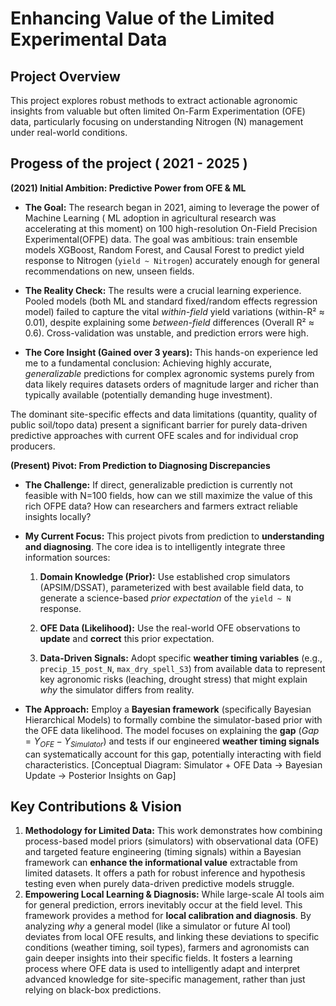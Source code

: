 # Enhancing Value of the Limited Experimental Data


## Project Overview

This project explores robust methods to extract actionable agronomic
insights from valuable but often limited On-Farm Experimentation (OFE)
data, particularly focusing on understanding Nitrogen (N) management
under real-world conditions.

## Progess of the project ( 2021 - 2025 )

**(2021) Initial Ambition: Predictive Power from OFE & ML**

- **The Goal:** The research began in 2021, aiming to leverage the power
  of Machine Learning ( ML adoption in agricultural research was
  accelerating at this moment) on 100 high-resolution On-Field Precision
  Experimental(OFPE) data. The goal was ambitious: train ensemble models
  XGBoost, Random Forest, and Causal Forest to predict yield response to
  Nitrogen (`yield ~ Nitrogen`) accurately enough for general
  recommendations on new, unseen fields.

- **The Reality Check:** The results were a crucial learning experience.
  Pooled models (both ML and standard fixed/random effects regression
  model) failed to capture the vital *within-field* yield variations
  (within-R² ≈ 0.01), despite explaining some *between-field*
  differences (Overall R² ≈ 0.6). Cross-validation was unstable, and
  prediction errors were high.

- **The Core Insight (Gained over 3 years):** This hands-on experience
  led me to a fundamental conclusion: Achieving highly accurate,
  *generalizable* predictions for complex agronomic systems purely from
  data likely requires datasets orders of magnitude larger and richer
  than typically available (potentially demanding huge investment).

The dominant site-specific effects and data limitations (quantity,
quality of public soil/topo data) present a significant barrier for
purely data-driven predictive approaches with current OFE scales and for
individual crop producers.

**(Present) Pivot: From Prediction to Diagnosing Discrepancies**

- **The Challenge:** If direct, generalizable prediction is currently
  not feasible with N=100 fields, how can we still maximize the value of
  this rich OFPE data? How can researchers and farmers extract reliable
  insights locally?

- **My Current Focus:** This project pivots from prediction to
  **understanding and diagnosing**. The core idea is to intelligently
  integrate three information sources:

  1.  **Domain Knowledge (Prior):** Use established crop simulators
      (APSIM/DSSAT), parameterized with best available field data, to
      generate a science-based *prior expectation* of the `yield ~ N`
      response.

  2.  **OFE Data (Likelihood):** Use the real-world OFE observations to
      **update** and **correct** this prior expectation.

  3.  **Data-Driven Signals:** Adopt specific **weather timing
      variables** (e.g., `precip_15_post_N`, `max_dry_spell_S3`) from
      available data to represent key agronomic risks (leaching, drought
      stress) that might explain *why* the simulator differs from
      reality.

- **The Approach:** Employ a **Bayesian framework** (specifically
  Bayesian Hierarchical Models) to formally combine the simulator-based
  prior with the OFE data likelihood. The model focuses on explaining
  the **gap** ($Gap = Y_{OFE} - Y_{Simulator}$) and tests if our
  engineered **weather timing signals** can systematically account for
  this gap, potentially interacting with field characteristics.
  \[Conceptual Diagram: Simulator + OFE Data -\> Bayesian Update -\>
  Posterior Insights on Gap\]

## Key Contributions & Vision

1.  **Methodology for Limited Data:** This work demonstrates how
    combining process-based model priors (simulators) with observational
    data (OFE) and targeted feature engineering (timing signals) within
    a Bayesian framework can **enhance the informational value**
    extractable from limited datasets. It offers a path for robust
    inference and hypothesis testing even when purely data-driven
    predictive models struggle.
2.  **Empowering Local Learning & Diagnosis:** While large-scale AI
    tools aim for general prediction, errors inevitably occur at the
    field level. This framework provides a method for **local
    calibration and diagnosis**. By analyzing *why* a general model
    (like a simulator or future AI tool) deviates from local OFE
    results, and linking these deviations to specific conditions
    (weather timing, soil types), farmers and agronomists can gain
    deeper insights into their specific fields. It fosters a learning
    process where OFE data is used to intelligently adapt and interpret
    advanced knowledge for site-specific management, rather than just
    relying on black-box predictions.

